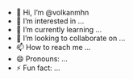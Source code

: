 - 👋 Hi, I’m @volkanmhn
- 👀 I’m interested in ...
- 🌱 I’m currently learning ...
- 💞️ I’m looking to collaborate on ...
- 📫 How to reach me ...
- 😄 Pronouns: ...
- ⚡ Fun fact: ...

<!---
volkanmhn/volkanmhn is a ✨ special ✨ repository because its `README.md` (this file) appears on your GitHub profile.
You can click the Preview link to take a look at your changes.
--->
